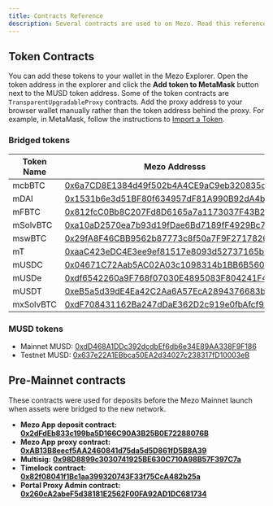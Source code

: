 ```yaml
---
title: Contracts Reference
description: Several contracts are used to on Mezo. Read this reference to learn more.
---
```


## Token Contracts

You can add these tokens to your wallet in the Mezo Explorer. Open the token address in the explorer and click the **Add token to MetaMask** button next to the MUSD token address. Some of the token contracts are `TransparentUpgradableProxy` contracts. Add the proxy address to your browser wallet manually rather than the token address behind the proxy. For example, in MetaMask, follow the instructions to [Import a Token](https://support.metamask.io/manage-crypto/portfolio/how-to-import-a-token-in-metamask-portfolio/).

### Bridged tokens

| Token Name | Mezo Addresss | Ethereum Address |
| ---------- | ------------- | ---------------- |
| mcbBTC | [0x6a7CD8E1384d49f502b4A4CE9aC9eb320835c5d7](https://explorer.mezo.org/token/0x6a7CD8E1384d49f502b4A4CE9aC9eb320835c5d7) | 0xcbB7C0000aB88B473b1f5aFd9ef808440eed33Bf |
| mDAI | [0x1531b6e3d51BF80f634957dF81A990B92dA4b154](https://explorer.mezo.org/address/0x1531b6e3d51BF80f634957dF81A990B92dA4b154) | 0x6B175474E89094C44Da98b954EedeAC495271d0F |
| mFBTC | [0x812fcC0Bb8C207Fd8D6165a7a1173037F43B2dB8](https://explorer.mezo.org/address/0x812fcC0Bb8C207Fd8D6165a7a1173037F43B2dB8) | 0xC96dE26018A54D51c097160568752c4E3BD6C364 |
| mSolvBTC | [0xa10aD2570ea7b93d19fDae6Bd7189fF4929Bc747](https://explorer.mezo.org/address/0xa10aD2570ea7b93d19fDae6Bd7189fF4929Bc747) | 0x7A56E1C57C7475CCf742a1832B028F0456652F97 |
| mswBTC | [0x29fA8F46CBB9562b87773c8f50a7F9F27178261c](https://explorer.mezo.org/address/0x29fA8F46CBB9562b87773c8f50a7F9F27178261c) | 0x8DB2350D78aBc13f5673A411D4700BCF87864dDE |
| mT | [0xaaC423eDC4E3ee9ef81517e8093d52737165b71F](https://explorer.mezo.org/address/0xaaC423eDC4E3ee9ef81517e8093d52737165b71F) | 0xCdF7028ceAB81fA0C6971208e83fa7872994beE5 |
| mUSDC | [0x04671C72Aab5AC02A03c1098314b1BB6B560c197](https://explorer.mezo.org/token/0x04671C72Aab5AC02A03c1098314b1BB6B560c197) | 0xA0b86991c6218b36c1d19D4a2e9Eb0cE3606eB48 |
| mUSDe | [0xdf6542260a9F768f07030E4895083F804241F4C4](https://explorer.mezo.org/address/0xdf6542260a9F768f07030E4895083F804241F4C4) | 0x4c9EDD5852cd905f086C759E8383e09bff1E68B3 |
| mUSDT | [0xeB5a5d39dE4Ea42C2Aa6A57EcA2894376683bB8E](https://explorer.mezo.org/token/0xeB5a5d39dE4Ea42C2Aa6A57EcA2894376683bB8E) | 0xdAC17F958D2ee523a2206206994597C13D831ec7 |
| mxSolvBTC | [0xdF708431162Ba247dDaE362D2c919e0fbAfcf9DE](https://explorer.mezo.org/address/0xdF708431162Ba247dDaE362D2c919e0fbAfcf9DE) | 0xd9D920AA40f578ab794426F5C90F6C731D159DEf |

### MUSD tokens

- Mainnet MUSD: [0xdD468A1DDc392dcdbEf6db6e34E89AA338F9F186](https://explorer.mezo.org/token/0xdD468A1DDc392dcdbEf6db6e34E89AA338F9F186)
- Testnet MUSD: [0x637e22A1EBbca50EA2d34027c238317fD10003eB](https://explorer.test.mezo.org/token/0x637e22A1EBbca50EA2d34027c238317fD10003eB)

## Pre-Mainnet contracts

These contracts were used for deposits before the Mezo Mainnet launch when assets were bridged to the new network.

* **Mezo App deposit contract:** [**0x2dFdEb833c199ba5D166C90A3B25B0E72288076B**](https://etherscan.io/address/0x2dfdeb833c199ba5d166c90a3b25b0e72288076b)
* **Mezo App proxy contract:** [**0xAB13B8eecf5AA2460841d75da5d5D861fD5B8A39**](https://etherscan.io/address/0xab13b8eecf5aa2460841d75da5d5d861fd5b8a39)
* **Multisig:** [**0x98D8899c3030741925BE630C710A98B57F397C7a**](https://etherscan.io/address/0x98D8899c3030741925BE630C710A98B57F397C7a)
* **Timelock contract:** [**0x82f08041f1Bc1aa399320743F33f75CcA482b25a**](https://etherscan.io/address/0x82f08041f1Bc1aa399320743F33f75CcA482b25a)
* **Portal Proxy Admin contract:** [**0x260cA2abeF5d38181E2562F00FA92AD1DC681734**](https://etherscan.io/address/0x260ca2abef5d38181e2562f00fa92ad1dc681734)

